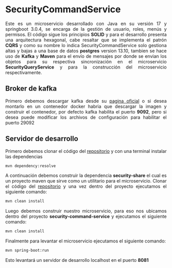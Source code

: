 # SecurityCommandService

<p style='text-align: justify;'> Este es un microservicio desarrollado con Java en su versión 17 y springboot 3.0.4, se encarga de la gestión de usuario, roles, menús y permisos. El código sigue los principios <b>SOLID</b> y para el desarrollo presenta una arquitectura hexagonal, cabe resaltar que se implementa el patrón <b>CQRS</b> y como su nombre lo indica SecurityCommandService solo gestiona altas y bajas a una base de datos <b>postgres</b> version 13.10, tambien se hace uso de <b>Kafka</b> y <b>Maven</b> para el envío de mensajes por donde se envian los objetos para su respectiva sincronización en el microservicio <b>SecurityQueryService</b> y para la construcción del microservicio respectivamente. </p>

## Broker de kafka

<p style='text-align: justify;'> Primero debemos descargar kafka desde su <a href="https://kafka.apache.org/">pagina oficial</a> o si desea montarlo en un contenedor docker habria que descargar la imagen y construir el contenedor, por defecto kafka habilita el puerto <b>9092</b>, pero si desea puede modificar los archivos de configuración para habilitar el puerto 29092</p>

## Servidor de desarrollo

<p style='text-align: justify;'> Primero debemos clonar el código del <a href="https://github.com/microservices-java-cqrs/security-command-service">repositorio</a> y con una terminal instalar las dependencias</p>

```sh
mvn dependency:resolve
```

<p style='text-align: justify;'> A continuación debemos construir la dependencia <b>security-share</b> el cual es un proyecto maven que sirve como un utilitario para el microservicio. Clonar el código del <a href="https://github.com/microservices-java-cqrs/security-share">repositorio</a> y una vez dentro del proyecto ejecutamos el siguiente comando: </p>

```sh
mvn clean install
```

<p style='text-align: justify;'> Luego debemos construir nuestro microservicio, para eso nos ubicamos dentro del proyecto <b>security-command-service</b> y ejecutamos el siguiente comando:</p> 

```sh
mvn clean install
```

<p style='text-align: justify;'> Finalmente para levantar el microservicio ejecutamos el siguiente comando:</p>

```sh
mvn spring-boot:run
```

<p style='text-align: justify;'> Esto levantará un servidor de desarrollo localhost en el puerto <b>8081</b> </p> 
